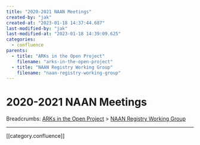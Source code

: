 ```yaml
---
title: "2020-2021 NAAN Meetings"
created-by: "jak"
created-at: "2023-01-18 14:37:44.687"
last-modified-by: "jak"
last-modified-at: "2023-01-18 14:39:09.625"
categories:
  - confluence
parents:
  - title: "ARKs in the Open Project"
    filename: "arks-in-the-open-project"
  - title: "NAAN Registry Working Group"
    filename: "naan-registry-working-group"
---
```


# 2020-2021 NAAN Meetings

Breadcrumbs: [ARKs in the Open Project](arks-in-the-open-project.md) > [NAAN Registry Working Group](naan-registry-working-group.md)


---

[[category.confluence]]
